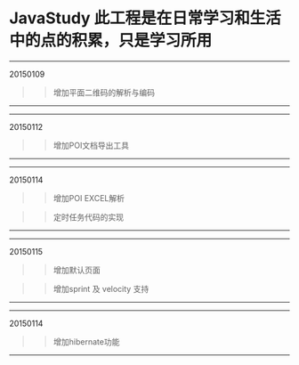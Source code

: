 # JavaStudy  此工程是在日常学习和生活中的点的积累，只是学习所用
---
20150109
>>增加平面二维码的解析与编码
---

---
20150112
>>增加POI文档导出工具
---

---
20150114
>>增加POI EXCEL解析

>>定时任务代码的实现
---

---
20150115
>>增加默认页面

>>增加sprint 及 velocity 支持
---

---
20150114
>>增加hibernate功能
---
